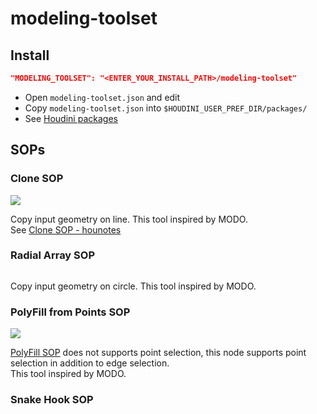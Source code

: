 # modeling-toolset

## Install
```json
"MODELING_TOOLSET": "<ENTER_YOUR_INSTALL_PATH>/modeling-toolset"
```

- Open `modeling-toolset.json` and edit
- Copy `modeling-toolset.json` into `$HOUDINI_USER_PREF_DIR/packages/`
- See [Houdini packages](https://www.sidefx.com/docs/houdini/ref/plugins.html)

## SOPs
### Clone SOP
![](https://i.gyazo.com/0fbd0896f0c35089719f5a9db368d7e0.gif)

Copy input geometry on line. This tool inspired by MODO.  
See [Clone SOP - hounotes](https://scrapbox.io/hounotes/Clone_SOP)

### Radial Array SOP
![]()

Copy input geometry on circle. This tool inspired by MODO.

### PolyFill from Points SOP
![](https://i.gyazo.com/610c87ddde41f57cd41181f8b800141f.gif)

[PolyFill SOP](https://www.sidefx.com/docs/houdini/nodes/sop/polyfill.html) does not supports point selection, this node supports point selection in addition to edge selection.  
This tool inspired by MODO.

### Snake Hook SOP
![]()

